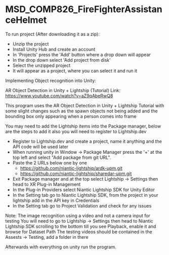 # MSD_COMP826_FireFighterAssistanceHelmet

To run project (After downloading it as a zip):
- Unzip the project
- Install Unity Hub and create an account
- In 'Projects' press the 'Add' button where a drop down will appear
- In the drop down select 'Add project from disk'
- Select the unzipped project
- It will appear as a project, where you can select it and run it


Implementing Object recognition into Unity:

AR Object Detection in Unity + Lightship (Tutorial) Link:
https://www.youtube.com/watch?v=aZ9qAbeRwQ8

This program uses the AR Object Detection in Unity + Lightship Tutorial with some slight changes such as the
spawn objects not being added and the bounding box only appearing when a person comes into frame 

You may need to add the Lightship items into the Package manager, below are the steps to add it also you will need to register to Lightship.dev 

- Register to Lightship.dev and create a project, name it anything and the API code will be used later
- When running unity in Window -> Package Manager press the '+' at the top left and select "Add package from git URL".
- Paste the 2 URLs below one by one
    - https://github.com/niantic-lightship/ardk-upm.git 
    - https://github.com/niantic-lightship/sharedar-upm.git
- Exit Package manager and at the top select Lightship -> Settings then head to XR Plug-in Management
- In the Plug-in Providers select Niantic Lightship SDK for Unity Editor
- In the Setting tab go to Niantic Lightship SDK, from the project in your lightship add in the API key in Credentials
- In the Setting tab go to Project Validation and check for any issues

Note:
The image recognition using a video and not a camera input for testing
You will need to go to Lightship -> Settings then head to Niantic Lightship SDK
scrolling to the bottom till you see Playback, enable it and browse for Dataset Path
The testing videos should be contained in the Assests -> Testing, add a folder in there

Afterwards with everything on unity run the program. 